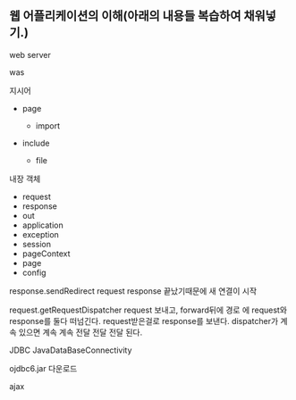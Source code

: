## 웹 어플리케이션의 이해(아래의 내용들 복습하여 채워넣기.)

web server

was

지시어

-   page

    -   import

-   include
    -   file

내장 객체

-   request
-   response
-   out
-   application
-   exception
-   session
-   pageContext
-   page
-   config

response.sendRedirect
request response 끝났기때문에 새 연결이 시작

request.getRequestDispatcher
request 보내고, forward뒤에 경로 에 request와 response를 둘다 떠넘긴다.
request받은걸로 response를 보낸다.
dispatcher가 계속 있으면 계속 계속 전달 전달 전달 된다.

JDBC
JavaDataBaseConnectivity

ojdbc6.jar 다운로드

ajax
